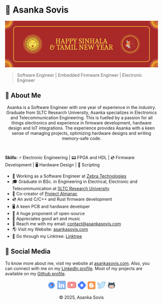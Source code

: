 # 🦓 Asanka Sovis

![I'm a tech nerd and a coding enthusiast](https://github.com/asankaSovis/asankaSovis/blob/c42b2de63487e118e648d525cd7749347056a311/.sources/Cover.png)

> Software Engineer | Embedded Firmware Engineer | Electronic Engineer

## 🦓 About Me

<p align="center"> Asanka is a Software Engineer with one year of experience in the industry. Graduate from SLTC Research University, Asanka specializes in Electronics and Telecommunication Engineering. This is fuelled by a passion for all things electronics and experience in firmware development, hardware design and IoT integrations. The experience provides Asanka with a keen sense of managing projects, optimizing hardware designs and writing memory-safe code. </p>

</br>

**Skills:** ⚡ Electronic Engineering | 📟 FPGA and HDL | 💿 Firmware Development | 🖥️ Hardware Design | 💾 Scripting

- 🦓 Working as a Software Engineer at [Zebra Technologies](https://www.zebra.com/)
- 🎓 Graduate in BSc. in Engineering in Electrical, Electronic and Telecommunication at [SLTC Research University](https://sltc.ac.lk/)
- 🌃 Co-creator of [Project Almanac](http://www.projectalmanac.org/)
- 💿 An avid C/C++ and Rust firmware development
- 🖥️ A keen PCB and hardware developer
- 📮 A huge proponent of open-source
- 🎵 Appreciates good art and music
- 📧 Reach me with my email: [contact@asankasovis.com](contact@asankasovis.com)
- 🌎 Visit my Website: [asankasovis.com](https://asankasovis.com/)
- 🌲 Go through my Linktree: [Linktree](https://linktr.ee/asankasovis)

## 🦓 Social Media

To know more about me, visit my website at [asankasovis.com](https://www.asankasovis.com). Also, you can connect with me on my [LinkedIn profile](http://linkedin.asankasovis.com). Most of my projects are available on my [Github profile](http://github.asankasovis.com).

[<p align="center"><img src='./.sources/web.svg' alt='web' height='28'>](https://www.asankasovis.com)  [<img src='./.sources/linkedin.svg' alt='linkedin' height='30'>](http://linkedin.asankasovis.com)  [<img src='./.sources/youtube.svg' alt='youTube' height='30'>](http://youtube.asankasovis.com)     [<img src='./.sources/hashnode.png' alt='hashnode' height='28'>](https://blog.asankasovis.com)     [<img src='./.sources/blog.svg' alt='blog' height='28'>](https://asanka-sovis.blogspot.com/)     [<img src='./.sources/twitter.svg' alt='twitter' height='30'>](http://twitter.asankasovis.com)     [<img src='./.sources/github.svg' alt='github' height='28'>](http://github.asankasovis.com)

<p align="center">© 2025, Asanka Sovis </p> 